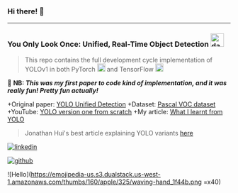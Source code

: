 ### Hi there! :wave:
***
### You Only Look Once: Unified, Real-Time Object Detection <img alt="darknet" src="https://camo.githubusercontent.com/6b3c6c1109586f5f3ddf8967fa4eaf787c7b45fe3df6d89111d6f9c7c1045769/687474703a2f2f706a7265646469652e636f6d2f6d656469612f66696c65732f6461726b6e65742d626c61636b2d736d616c6c2e706e67" width="30px"/>

> This repo contains the full development cycle implementation of YOLOv1 in both PyTorch <img alt="pytorch" src="https://discuss.pytorch.org/uploads/default/original/2X/3/38d28fd067a1a8f263e14507942b2e38e49b771a.png" width="18px"/> and TensorFlow <img alt="tensorflow" src="https://upload.wikimedia.org/wikipedia/commons/thumb/2/2d/Tensorflow_logo.svg/957px-Tensorflow_logo.svg.png" width="18px"/>

:pushpin: __NB: *This was my first paper to code kind of implementation, and it was really fun! Pretty fun actually!*__

+Original paper: [YOLO Unified Detection](https://arxiv.org/abs/1506.02640)
+Dataset: [Pascal VOC dataset](http://host.robots.ox.ac.uk/pascal/VOC/voc2012/index.html)
+YouTube: [YOLO version one from scratch](https://youtu.be/ywhEszosSl8)
+My article: [What I learnt from YOLO](https://fourier-client.vercel.app/community/notebooks#62cfb9878f689100169a93a5)
>Jonathan Hui's best article explaining YOLO variants [here](https://jonathan-hui.medium.com/real-time-object-detection-with-yolo-yolov2-28b1b93e2088)

[![linkedin](https://img.shields.io/badge/LinkedIn-166FC5?style=border-radius:3px&logo=LinkedIn&logoColor=white)
](https://www.linkedin.com/in/marvin-mboya-b7bb81195/)

[![github](https://img.shields.io/badge/GitHub-000000?style=border-radius:3px&logo=GitHub&logoColor=white)](https://github.com/Marvin-desmond)

![Hello](https://emojipedia-us.s3.dualstack.us-west-1.amazonaws.com/thumbs/160/apple/325/waving-hand_1f44b.png =x40)